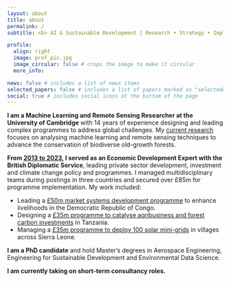 ```yaml
---
layout: about
title: about
permalink: /
subtitle: <b> AI & Sustainable Development | Research • Strategy • Implementation </b>

profile:
  align: right
  image: prof_pic.jpg
  image_circular: false # crops the image to make it circular
  more_info:

news: false # includes a list of news items
selected_papers: false # includes a list of papers marked as "selected={true}"
social: true # includes social icons at the bottom of the page
---
```


<b>I am a Machine Learning and Remote Sensing Researcher at the University of Cambridge</b> with 14 years of experience designing and leading complex programmes to address global challenges. My [current research](projects/8_project) focuses on analysing machine learning and remote sensing techniques to advance the conservation of biodiverse old-growth forests.

<b>From [2013 to 2023](https://www.linkedin.com/in/tomratsakatika/), I served as an Economic Development Expert with the British Diplomatic Service</b>, leading private sector development, investment and climate change policy and programmes. I managed multidisciplinary teams during postings in three countries and secured over £85m for programme implementation. My work included:

- Leading a [£50m market systems development programme](https://www.elan-rdc.com/home) to enhance livelihoods in the Democratic Republic of Congo.
- Designing a [£35m programme to catalyse agribusiness and forest carbon investments](https://devtracker.fcdo.gov.uk/programme/GB-GOV-1-300116/summary) in Tanzania.
- Managing a [£35m programme to deploy 100 solar mini-grids](https://devtracker.fcdo.gov.uk/programme/GB-GOV-1-300303/summary) in villages across Sierra Leone.

<b>I am a PhD candidate</b> and hold Master’s degrees in Aerospace Engineering, Engineering for Sustainable Development and Environmental Data Science.

<b>I am currently taking on short-term consultancy roles.</b>
